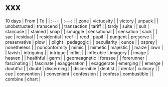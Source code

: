 # xxx

10 days
| From | To |
| :---: | :---: |
| zone | victuosity |
| victory | unpack |
| unobstructed | transcend |
| transaction | tariff |
| tardy | suite |
| suit | staircase |
| stained | snap |
| smuggle | sensational |
| sensation | sack |
| sac | residual |
| residential | reef |
| reed | pupil |
| pungent | preserve |
| preservative | plow |
| plight | pedagogic |
| peculiarity | ounce |
| osprey | nonetheless |
| nonconformity | mimic |
| mimetic | majestic |
| maize | lawn |
| lavish | intriguing |
| intrigue | inflict |
| inflexible | imagery |
| image | heaven |
| healthful | germ |
| geomeagnetic | foresee |
| forerunner | fascinating |
| fascinate | exaggeration |
| exaggerate | emerging |
| emerge | doubtful |
| doubt | discerning |
| discernible | dentist |
| dental | culinary |
| cue | convention |
| convenient | confession |
| confess | combustible |
| combine | chart |
